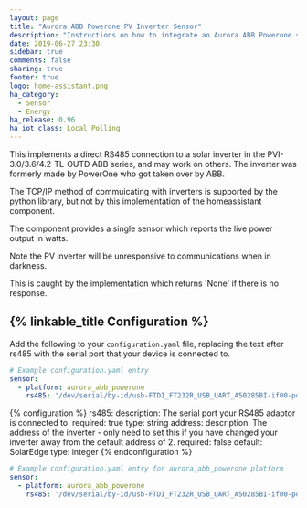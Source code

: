 ```yaml
---
layout: page
title: "Aurora ABB Powerone PV Inverter Sensor"
description: "Instructions on how to integrate an Aurora ABB Powerone solar inverter within Home Assistant."
date: 2019-06-27 23:30
sidebar: true
comments: false
sharing: true
footer: true
logo: home-assistant.png
ha_category:
  - Sensor
  - Energy
ha_release: 0.96
ha_iot_class: Local Polling
---
```


This implements a direct RS485 connection to a solar inverter in the 
PVI-3.0/3.6/4.2-TL-OUTD ABB series, and may work on others.
The inverter was formerly made by PowerOne who got taken over by ABB.

The TCP/IP method of commuicating with inverters is supported by the 
python library, but not by this implementation of the homeassistant component.

The component provides a single sensor which reports the live power output
in watts.

Note the PV inverter will be unresponsive to communications when in darkness.

This is caught by the implementation which returns 'None' if there is no 
response.

## {% linkable_title Configuration %}

Add the following to your `configuration.yaml` file, replacing the text after 
rs485 with the serial port that your device is connected to.

```yaml
# Example configuration.yaml entry
sensor:
  - platform: aurora_abb_powerone
    rs485: '/dev/serial/by-id/usb-FTDI_FT232R_USB_UART_A50285BI-if00-port0'
```

{% configuration %}
rs485:
  description: The serial port your RS485 adaptor is connected to.
  required: true
  type: string
address:
  description: The address of the inverter - only need to set this if you have changed your inverter away from the default address of 2.
  required: false
  default: SolarEdge
  type: integer
{% endconfiguration %}

```yaml
# Example configuration.yaml entry for aurora_abb_powerone platform
sensor:
  - platform: aurora_abb_powerone
    rs485: '/dev/serial/by-id/usb-FTDI_FT232R_USB_UART_A50285BI-if00-port0'
```
